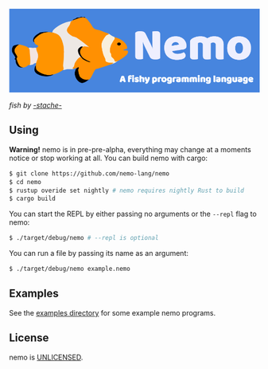 ![nemo logo](https://raw.githubusercontent.com/BookOwl/nemo/master/nemo%20logo.png)

_fish by [-stache-](https://scratch.mit.edu/users/-stache-)_

## Using
**Warning!** nemo is in pre-pre-alpha, everything may change at a moments notice or stop working at all.
You can build nemo with cargo:

```bash
$ git clone https://github.com/nemo-lang/nemo
$ cd nemo
$ rustup overide set nightly # nemo requires nightly Rust to build
$ cargo build
```

You can start the REPL by either passing no arguments or the `--repl` flag to nemo:

```bash
$ ./target/debug/nemo # --repl is optional
```

You can run a file by passing its name as an argument:

```bash
$ ./target/debug/nemo example.nemo
```

## Examples
See the [examples directory](examples/) for some example nemo programs.

## License
nemo is [UNLICENSED](UNLICENSE).
